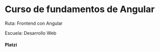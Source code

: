 # Curso de fundamentos de Angular

Ruta: Frontend con Angular

Escuela: Desarrollo Web

#### Platzi

